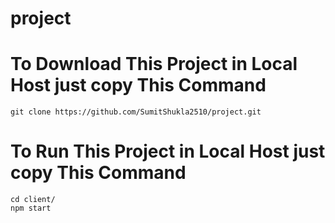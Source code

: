 # project

# To Download This Project in Local Host just copy This Command

```
git clone https://github.com/SumitShukla2510/project.git
```

# To Run This Project in Local Host just copy This Command

```
cd client/
npm start
```

